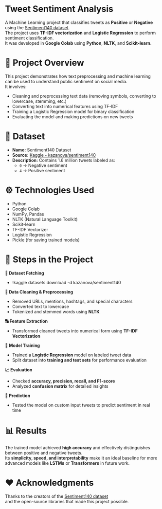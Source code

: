 # Tweet Sentiment Analysis
A Machine Learning project that classifies tweets as **Positive** or **Negative** using the [Sentiment140 dataset](https://www.kaggle.com/datasets/kazanova/sentiment140).  
The project uses **TF-IDF vectorization** and **Logistic Regression** to perform sentiment classification.  
It was developed in **Google Colab** using **Python**, **NLTK**, and **Scikit-learn**.

# 🧠 Project Overview
This project demonstrates how text preprocessing and machine learning can be used to understand public sentiment on social media.  
It involves:
- Cleaning and preprocessing text data (removing symbols, converting to lowercase, stemming, etc.)
- Converting text into numerical features using TF-IDF
- Training a Logistic Regression model for binary classification
- Evaluating the model and making predictions on new tweets

# 📂 Dataset
- **Name:** Sentiment140 Dataset  
- **Source:** [Kaggle - kazanova/sentiment140](https://www.kaggle.com/datasets/kazanova/sentiment140)  
- **Description:** Contains 1.6 million tweets labeled as:
  - `0` → Negative sentiment  
  - `4` → Positive sentiment  

# ⚙️ Technologies Used
- Python
- Google Colab
- NumPy, Pandas
- NLTK (Natural Language Toolkit)
- Scikit-learn
- TF-IDF Vectorizer
- Logistic Regression
- Pickle (for saving trained models)

# 🚀 Steps in the Project

**💾 Dataset Fetching**
- !kaggle datasets download -d kazanova/sentiment140

**🧹 Data Cleaning & Preprocessing**
- Removed URLs, mentions, hashtags, and special characters  
- Converted text to lowercase  
- Tokenized and stemmed words using **NLTK**

**🔠 Feature Extraction**
- Transformed cleaned tweets into numerical form using **TF-IDF Vectorization**

**🧩 Model Training**
- Trained a **Logistic Regression** model on labeled tweet data  
- Split dataset into **training and test sets** for performance evaluation

**📈 Evaluation**
- Checked **accuracy, precision, recall, and F1-score**  
- Analyzed **confusion matrix** for detailed insights

**🤖 Prediction**
- Tested the model on custom input tweets to predict sentiment in real time


# 📊 Results
The trained model achieved **high accuracy** and effectively distinguishes between positive and negative tweets.  
Its **simplicity, speed, and interpretability** make it an ideal baseline for more advanced models like **LSTMs** or **Transformers** in future work.


# ❤️ Acknowledgments
Thanks to the creators of the [Sentiment140 dataset](https://www.kaggle.com/datasets/kazanova/sentiment140)  
and the open-source libraries that made this project possible.

